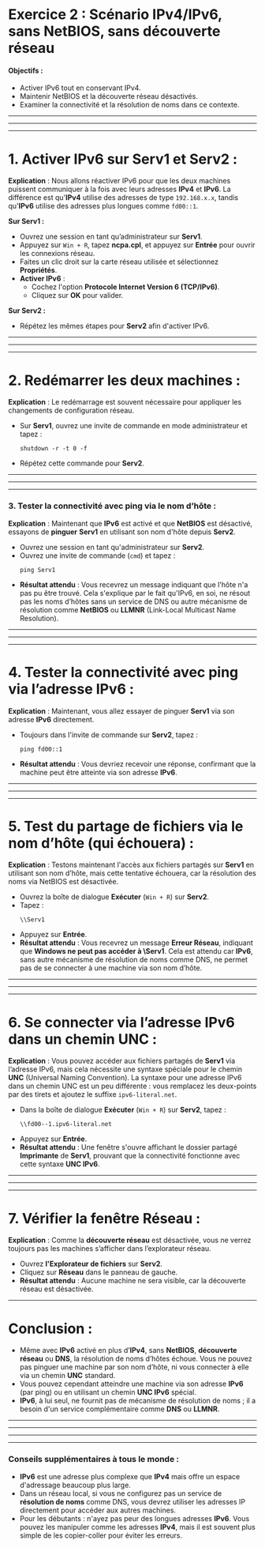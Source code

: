 # **Exercice 2 : Scénario IPv4/IPv6, sans NetBIOS, sans découverte réseau**

#### **Objectifs :**
- Activer IPv6 tout en conservant IPv4.
- Maintenir NetBIOS et la découverte réseau désactivés.
- Examiner la connectivité et la résolution de noms dans ce contexte.


---
---
---
# **1. Activer IPv6 sur Serv1 et Serv2 :**

   **Explication** : Nous allons réactiver IPv6 pour que les deux machines puissent communiquer à la fois avec leurs adresses **IPv4** et **IPv6**. La différence est qu'**IPv4** utilise des adresses de type `192.168.x.x`, tandis qu'**IPv6** utilise des adresses plus longues comme `fd00::1`.

   **Sur Serv1 :**
   - Ouvrez une session en tant qu’administrateur sur **Serv1**.
   - Appuyez sur `Win + R`, tapez **ncpa.cpl**, et appuyez sur **Entrée** pour ouvrir les connexions réseau.
   - Faites un clic droit sur la carte réseau utilisée et sélectionnez **Propriétés**.
   - **Activer IPv6** :
     - Cochez l'option **Protocole Internet Version 6 (TCP/IPv6)**.
     - Cliquez sur **OK** pour valider.
   
   **Sur Serv2 :**
   - Répétez les mêmes étapes pour **Serv2** afin d'activer IPv6.



---
---
---
# **2. Redémarrer les deux machines :**

   **Explication** : Le redémarrage est souvent nécessaire pour appliquer les changements de configuration réseau.

   - Sur **Serv1**, ouvrez une invite de commande en mode administrateur et tapez :
     ```
     shutdown -r -t 0 -f
     ```
   - Répétez cette commande pour **Serv2**.


---
---
---
### **3. Tester la connectivité avec ping via le nom d’hôte :**

   **Explication** : Maintenant que **IPv6** est activé et que **NetBIOS** est désactivé, essayons de **pinguer** **Serv1** en utilisant son nom d'hôte depuis **Serv2**.

   - Ouvrez une session en tant qu'administrateur sur **Serv2**.
   - Ouvrez une invite de commande (`cmd`) et tapez :
     ```
     ping Serv1
     ```
   - **Résultat attendu** : Vous recevrez un message indiquant que l'hôte n'a pas pu être trouvé. Cela s'explique par le fait qu'IPv6, en soi, ne résout pas les noms d’hôtes sans un service de DNS ou autre mécanisme de résolution comme **NetBIOS** ou **LLMNR** (Link-Local Multicast Name Resolution).


---
---
---
# **4. Tester la connectivité avec ping via l’adresse IPv6 :**

   **Explication** : Maintenant, vous allez essayer de pinguer **Serv1** via son adresse **IPv6** directement.

   - Toujours dans l'invite de commande sur **Serv2**, tapez :
     ```
     ping fd00::1
     ```
   - **Résultat attendu** : Vous devriez recevoir une réponse, confirmant que la machine peut être atteinte via son adresse **IPv6**.



---
---
---
# **5. Test du partage de fichiers via le nom d’hôte (qui échouera) :**

   **Explication** : Testons maintenant l'accès aux fichiers partagés sur **Serv1** en utilisant son nom d’hôte, mais cette tentative échouera, car la résolution des noms via NetBIOS est désactivée.

   - Ouvrez la boîte de dialogue **Exécuter** (`Win + R`) sur **Serv2**.
   - Tapez :
     ```
     \\Serv1
     ```
   - Appuyez sur **Entrée**.
   - **Résultat attendu** : Vous recevrez un message **Erreur Réseau**, indiquant que **Windows ne peut pas accéder à \\Serv1**. Cela est attendu car **IPv6**, sans autre mécanisme de résolution de noms comme DNS, ne permet pas de se connecter à une machine via son nom d’hôte.


---
---
---
# **6. Se connecter via l’adresse IPv6 dans un chemin UNC :**

   **Explication** : Vous pouvez accéder aux fichiers partagés de **Serv1** via l’adresse IPv6, mais cela nécessite une syntaxe spéciale pour le chemin **UNC** (Universal Naming Convention). La syntaxe pour une adresse IPv6 dans un chemin UNC est un peu différente : vous remplacez les deux-points par des tirets et ajoutez le suffixe `ipv6-literal.net`.

   - Dans la boîte de dialogue **Exécuter** (`Win + R`) sur **Serv2**, tapez :
     ```
     \\fd00--1.ipv6-literal.net
     ```
   - Appuyez sur **Entrée**.
   - **Résultat attendu** : Une fenêtre s'ouvre affichant le dossier partagé **Imprimante** de **Serv1**, prouvant que la connectivité fonctionne avec cette syntaxe **UNC IPv6**.



---
---
---
# **7. Vérifier la fenêtre Réseau :**

   **Explication** : Comme la **découverte réseau** est désactivée, vous ne verrez toujours pas les machines s’afficher dans l’explorateur réseau.

   - Ouvrez **l'Explorateur de fichiers** sur **Serv2**.
   - Cliquez sur **Réseau** dans le panneau de gauche.
   - **Résultat attendu** : Aucune machine ne sera visible, car la découverte réseau est désactivée.

---

# **Conclusion :**

- Même avec **IPv6** activé en plus d’**IPv4**, sans **NetBIOS**, **découverte réseau** ou **DNS**, la résolution de noms d’hôtes échoue. Vous ne pouvez pas pinguer une machine par son nom d’hôte, ni vous connecter à elle via un chemin **UNC** standard.
- Vous pouvez cependant atteindre une machine via son adresse **IPv6** (par ping) ou en utilisant un chemin **UNC IPv6** spécial.
- **IPv6**, à lui seul, ne fournit pas de mécanisme de résolution de noms ; il a besoin d'un service complémentaire comme **DNS** ou **LLMNR**.


---
---
---
---


### **Conseils supplémentaires à tous le monde :**

- **IPv6** est une adresse plus complexe que **IPv4** mais offre un espace d'adressage beaucoup plus large.
- Dans un réseau local, si vous ne configurez pas un service de **résolution de noms** comme DNS, vous devrez utiliser les adresses IP directement pour accéder aux autres machines.
- Pour les débutants : n'ayez pas peur des longues adresses **IPv6**. Vous pouvez les manipuler comme les adresses **IPv4**, mais il est souvent plus simple de les copier-coller pour éviter les erreurs.
